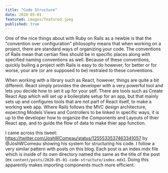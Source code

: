 ```yaml
---
title: "Code Structure"
date: 2020-05-01
featured: images/featured.jpeg
published: true
---
```


One of the nice things about with Ruby on Rails as a newbie is that the "convention over configuration" philosophy means that when working on a project, there are standard ways of organizing your code. The conventions of Rails mean that certian files should be in specific places along with specified naming conventions as well. Because of these conventions, quickly builing a project with Rails is easy to do however, for better or for worse, your are (or are supposed to be) restraied to these conventions.

When working with a library such as React, however, things are quite a bit different. React simply provides the developer with a very powerful tool and lets you decide how to set it up for your self. There are tools such as Create React App which will set up a boilerplate setup for an app, but that mainly sets up and configures tools that are not part of React itself, to make a working web app. Where Rails follows the MVC design architecture, expecting Models Views and Controllers to be linked in specific ways, it is up to the developer how to organize the Components and Layouts of thier React app, and to guide the flow of data to make thier app function.

I came across this tweet: https://twitter.com/JoshWComeau/status/1255533537463341057 by @JoshWComeau showing his system for structuring his code. I follow a very similar pattern with posts on this blog. Each post is an index.mdx file which is inside of its own directory named the same as the title of the post (ex `content/posts/2020-05-01-code-structure/index.mdx`). Doing this apparently makes importing components much more efficient.
